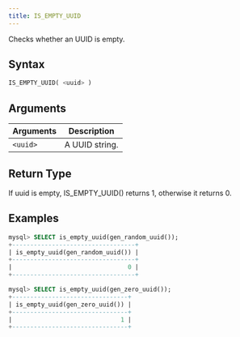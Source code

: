 ```yaml
---
title: IS_EMPTY_UUID
---
```


Checks whether an UUID is empty.

## Syntax

```sql
IS_EMPTY_UUID( <uuid> )
```

## Arguments

| Arguments   | Description |
| ----------- | ----------- |
| `<uuid>` | A UUID string. |

## Return Type

If uuid is empty, IS_EMPTY_UUID() returns 1, otherwise it returns 0.

## Examples

```sql
mysql> SELECT is_empty_uuid(gen_random_uuid());
+----------------------------------+
| is_empty_uuid(gen_random_uuid()) |
+----------------------------------+
|                                0 |
+----------------------------------+

mysql> SELECT is_empty_uuid(gen_zero_uuid());
+--------------------------------+
| is_empty_uuid(gen_zero_uuid()) |
+--------------------------------+
|                              1 |
+--------------------------------+
```
